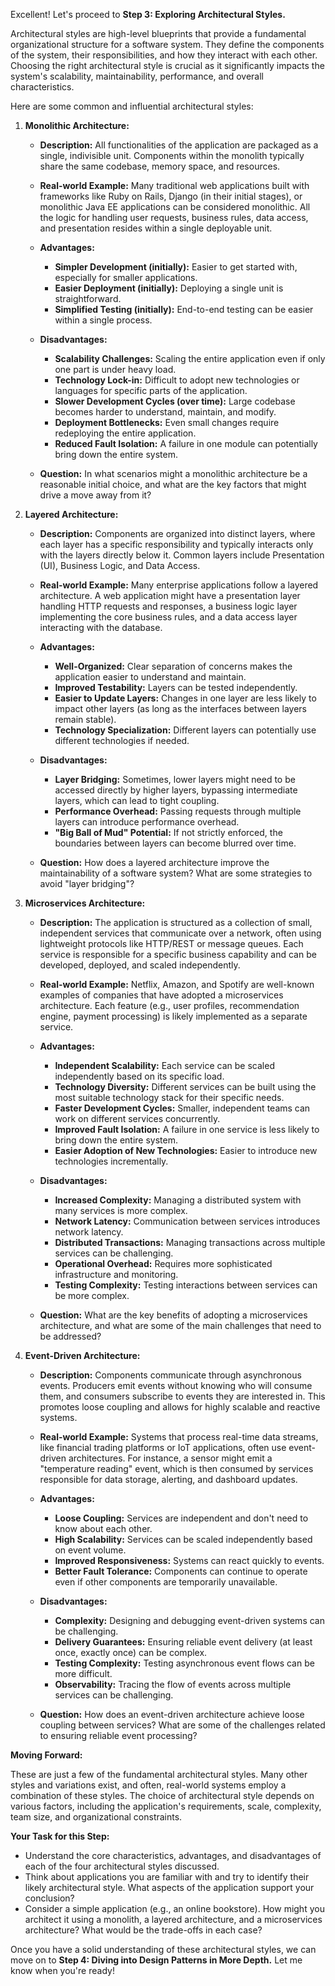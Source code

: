 Excellent! Let's proceed to **Step 3: Exploring Architectural Styles.**

Architectural styles are high-level blueprints that provide a fundamental organizational structure for a software system. They define the components of the system, their responsibilities, and how they interact with each other. Choosing the right architectural style is crucial as it significantly impacts the system's scalability, maintainability, performance, and overall characteristics.

Here are some common and influential architectural styles:

1.  **Monolithic Architecture:**
    * **Description:** All functionalities of the application are packaged as a single, indivisible unit. Components within the monolith typically share the same codebase, memory space, and resources.
    * **Real-world Example:** Many traditional web applications built with frameworks like Ruby on Rails, Django (in their initial stages), or monolithic Java EE applications can be considered monolithic. All the logic for handling user requests, business rules, data access, and presentation resides within a single deployable unit.
    * **Advantages:**
        * **Simpler Development (initially):** Easier to get started with, especially for smaller applications.
        * **Easier Deployment (initially):** Deploying a single unit is straightforward.
        * **Simplified Testing (initially):** End-to-end testing can be easier within a single process.
    * **Disadvantages:**
        * **Scalability Challenges:** Scaling the entire application even if only one part is under heavy load.
        * **Technology Lock-in:** Difficult to adopt new technologies or languages for specific parts of the application.
        * **Slower Development Cycles (over time):** Large codebase becomes harder to understand, maintain, and modify.
        * **Deployment Bottlenecks:** Even small changes require redeploying the entire application.
        * **Reduced Fault Isolation:** A failure in one module can potentially bring down the entire system.

    * **Question:** In what scenarios might a monolithic architecture be a reasonable initial choice, and what are the key factors that might drive a move away from it?

2.  **Layered Architecture:**
    * **Description:** Components are organized into distinct layers, where each layer has a specific responsibility and typically interacts only with the layers directly below it. Common layers include Presentation (UI), Business Logic, and Data Access.
    * **Real-world Example:** Many enterprise applications follow a layered architecture. A web application might have a presentation layer handling HTTP requests and responses, a business logic layer implementing the core business rules, and a data access layer interacting with the database.
    * **Advantages:**
        * **Well-Organized:** Clear separation of concerns makes the application easier to understand and maintain.
        * **Improved Testability:** Layers can be tested independently.
        * **Easier to Update Layers:** Changes in one layer are less likely to impact other layers (as long as the interfaces between layers remain stable).
        * **Technology Specialization:** Different layers can potentially use different technologies if needed.
    * **Disadvantages:**
        * **Layer Bridging:** Sometimes, lower layers might need to be accessed directly by higher layers, bypassing intermediate layers, which can lead to tight coupling.
        * **Performance Overhead:** Passing requests through multiple layers can introduce performance overhead.
        * **"Big Ball of Mud" Potential:** If not strictly enforced, the boundaries between layers can become blurred over time.

    * **Question:** How does a layered architecture improve the maintainability of a software system? What are some strategies to avoid "layer bridging"?

3.  **Microservices Architecture:**
    * **Description:** The application is structured as a collection of small, independent services that communicate over a network, often using lightweight protocols like HTTP/REST or message queues. Each service is responsible for a specific business capability and can be developed, deployed, and scaled independently.
    * **Real-world Example:** Netflix, Amazon, and Spotify are well-known examples of companies that have adopted a microservices architecture. Each feature (e.g., user profiles, recommendation engine, payment processing) is likely implemented as a separate service.
    * **Advantages:**
        * **Independent Scalability:** Each service can be scaled independently based on its specific load.
        * **Technology Diversity:** Different services can be built using the most suitable technology stack for their specific needs.
        * **Faster Development Cycles:** Smaller, independent teams can work on different services concurrently.
        * **Improved Fault Isolation:** A failure in one service is less likely to bring down the entire system.
        * **Easier Adoption of New Technologies:** Easier to introduce new technologies incrementally.
    * **Disadvantages:**
        * **Increased Complexity:** Managing a distributed system with many services is more complex.
        * **Network Latency:** Communication between services introduces network latency.
        * **Distributed Transactions:** Managing transactions across multiple services can be challenging.
        * **Operational Overhead:** Requires more sophisticated infrastructure and monitoring.
        * **Testing Complexity:** Testing interactions between services can be more complex.

    * **Question:** What are the key benefits of adopting a microservices architecture, and what are some of the main challenges that need to be addressed?

4.  **Event-Driven Architecture:**
    * **Description:** Components communicate through asynchronous events. Producers emit events without knowing who will consume them, and consumers subscribe to events they are interested in. This promotes loose coupling and allows for highly scalable and reactive systems.
    * **Real-world Example:** Systems that process real-time data streams, like financial trading platforms or IoT applications, often use event-driven architectures. For instance, a sensor might emit a "temperature reading" event, which is then consumed by services responsible for data storage, alerting, and dashboard updates.
    * **Advantages:**
        * **Loose Coupling:** Services are independent and don't need to know about each other.
        * **High Scalability:** Services can be scaled independently based on event volume.
        * **Improved Responsiveness:** Systems can react quickly to events.
        * **Better Fault Tolerance:** Components can continue to operate even if other components are temporarily unavailable.
    * **Disadvantages:**
        * **Complexity:** Designing and debugging event-driven systems can be challenging.
        * **Delivery Guarantees:** Ensuring reliable event delivery (at least once, exactly once) can be complex.
        * **Testing Complexity:** Testing asynchronous event flows can be more difficult.
        * **Observability:** Tracing the flow of events across multiple services can be challenging.

    * **Question:** How does an event-driven architecture achieve loose coupling between services? What are some of the challenges related to ensuring reliable event processing?

**Moving Forward:**

These are just a few of the fundamental architectural styles. Many other styles and variations exist, and often, real-world systems employ a combination of these styles. The choice of architectural style depends on various factors, including the application's requirements, scale, complexity, team size, and organizational constraints.

**Your Task for this Step:**

* Understand the core characteristics, advantages, and disadvantages of each of the four architectural styles discussed.
* Think about applications you are familiar with and try to identify their likely architectural style. What aspects of the application support your conclusion?
* Consider a simple application (e.g., an online bookstore). How might you architect it using a monolith, a layered architecture, and a microservices architecture? What would be the trade-offs in each case?

Once you have a solid understanding of these architectural styles, we can move on to **Step 4: Diving into Design Patterns in More Depth.** Let me know when you're ready!
